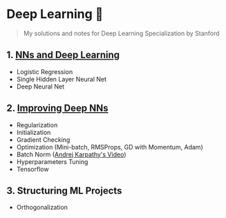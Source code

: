 # Deep Learning 🧠

> My solutions and notes for Deep Learning Specialization by Stanford

## 1. [NNs and Deep Learning](https://github.com/ahmedivy/deep-learning/blob/main/Notes/Personal/NNs%20and%20Deep%20Learning.md)

- Logistic Regression
- Single Hidden Layer Neural Net
- Deep Neural Net

## 2. [Improving Deep NNs](https://github.com/ahmedivy/deep-learning/blob/main/Notes/Personal/Improving%20Deep%20NNs.md)

- Regularization
- Initialization
- Gradient Checking
- Optimization (Mini-batch, RMSProps, GD with Momentum, Adam)
- Batch Norm ([Andrej Karpathy's Video](https://www.youtube.com/watch?v=P6sfmUTpUmc&list=PLAqhIrjkxbuWI23v9cThsA9GvCAUhRvKZ&index=4))
- Hyperparameters Tuning
- Tensorflow

## 3. Structuring ML Projects

- Orthogonalization

